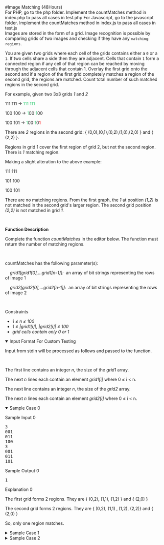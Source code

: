 #Image Matching (48Hours)
<br>
For PHP, go to the php folder. Implement the countMatches method in index.php to pass all cases in test.php
For Javascript, go to the javascript folder. Implement the countMatches method in index.js to pass all cases in test.js
<br>
Images are stored in the form of a grid. Image recognition is possible by comparing grids of two images and checking if they have any ```matching regions```.

You are given two grids where each cell of the grids contains either a ```0``` or a ```1```. If two cells share a side then they are adjacent. Cells that contain ```1``` form a connected region if any cell of that region can be reached by moving through the adjacent cells that contain 1. 
Overlay the first grid onto the second and if a region of the first grid completely matches a region of the second grid, the regions are matched. Count total number of such matched regions in the second grid.


For example, given two 3x3 grids <em>1</em>&nbsp;and <em>2</em>

111 111 →<span style="color:#2ecc71;"> 111 111</span>

100 100 →<span style="color:#2ecc71;"> 1</span>00 <span style="color:#2ecc71;">1</span>00

<p>100 101 →<span style="color:#2ecc71;"> 1</span>00 <span style="color:#2ecc71;">1</span>0<span style="color:red;">1</span></p>


<p>There are <em>2</em>&nbsp;regions in the second grid: { (0,0),(0,1),(0,2),(1,0),(2,0) } and { (2,2) }.</p>

<p>Regions in grid 1 cover the first region of grid 2, but not the second region. There is <em>1</em>&nbsp;matching region.</p>



<p>Making a slight alteration to the above example:</p>

<p>111 111</p>

<p>101 100</p>

<p>100 101</p>

<p>There are no matching regions. From the first graph, the <em>1</em>&nbsp;at position <em>(1,2) </em>is not matched in the second grid's larger region. The second grid position <em>(2,2) </em>is not matched in grid <em>1.</em></p>

<p>&nbsp;</p>

<p><strong>Function Description </strong></p>

<p>Complete the function <em>countMatches</em> in the editor below. The function must return the number of matching regions.</p>

<p>&nbsp;</p>

<p>countMatches has the following parameter(s):</p>

<p>&nbsp;&nbsp;&nbsp;&nbsp;<em>grid1[grid1[0],...grid1[n-1]]:</em>&nbsp; an array of bit strings representing the rows of image 1</p>

<p>&nbsp;&nbsp;&nbsp;&nbsp;<em>grid2[grid2[0],...grid2[n-1]]:</em>&nbsp; an array of bit strings representing the rows of image 2</p>
<!--
<p class="section-title">Function Description</p>

<p>Complete the function <em>countMatches</em> in the editor below. It has the following parameter(s):</p>

<table class="function-params">
	<tbody>
		<tr>
			<td class="headers">Parameters</td>
			<td class="params-table-cell">
			<table class="params-table">
				<tbody>
					<tr>
						<th>Name</th>
						<th>Type</th>
						<th class="description">Description</th>
					</tr>
					<tr>
						<td class="code">grid1</td>
						<td class="code">String Array</td>
						<td class="left">Grid Data of First Image</td>
					</tr>
					<tr>
						<td class="code">grid2</td>
						<td class="code">String Array</td>
						<td class="left">Grid Data of Second Image</td>
					</tr>
				</tbody>
			</table>
			</td>
		</tr>
		<tr>
			<td class="headers">Return</td>
			<td class="left">The function must return an integer denoting the number of matched regions.</td>
		</tr>
	</tbody>
</table>
-->

<p class="section-title">&nbsp;</p>

<p class="section-title">Constraints</p>

<ul>
	<li><em>1 ≤ n&nbsp;≤ 100</em></li>
	<li><em>1 ≤ |grid1[i]|, |grid2[i]|&nbsp;≤ 100</em></li>
	<li><em>grid cells contain only 0 or 1&nbsp;</em></li>
</ul>
<!--       <StartOfInputFormat> DO NOT REMOVE THIS LINE-->

<details title="Click bar to open/close the example." open=""><summary class="section-title">Input Format For Custom Testing</summary>

<div class="collapsable-details">
<p>Input from stdin will be processed as follows and passed to the function.</p>

<p>&nbsp;</p>

<p>The first line contains an integer <em>n</em>, the size of the <em>grid1</em> array.</p>

<p>The next <em>n</em> lines each contain an element <em>grid1[i]</em> where 0 ≤ i &lt; n.</p>

<p>The next line contains an integer <em>n</em>, the size of the <em>grid2</em> array.</p>

<p>The next <em>n</em> lines each contain an element <em>grid2[i]</em> where 0 ≤ i &lt; n.</p>
<!--
<p>Locked stub code in the editor reads the following input from stdin and passes it to the function:</p>

<p>The first line contains an integer, <em>n</em>, denoting the size of <em>grid1</em> array</p>

<p>Each line <em>i</em> of the <em>n</em> subsequent lines (where <em>0 &le; i &lt; n</em>) contains a string of length <em>m</em> describing <em>grid1<sub>i</sub></em></p>

<p>The next line contains an integer, <em>n</em>, denoting the size of <em>grid2</em> array</p>

<p>Each line <em>i</em> of the <em>n</em> subsequent lines (where<em>0 &le; i &lt; n</em>) contains a string of length <em>m</em> describing <em>grid2<sub>i</sub></em></p>
-->
</div>
</details>
<!--        </StartOfInputFormat> DO NOT REMOVE THIS LINE-->

<details open=""><summary class="section-title">Sample Case 0</summary>

<div class="collapsable-details">
<p class="section-title">Sample Input 0</p>

<pre>3
001
011
100
3
001
011
101</pre>

<p class="section-title">Sample Output 0</p>

<pre>1</pre>

<p class="section-title">Explanation 0</p>

<p>The first grid forms 2 regions. They are { (0,2), (1,1), (1,2) } and { (2,0) }</p>

<p>The second grid forms 2 regions. They are { (0,2), (1,1) , (1,2), (2,2)} and { (2,0) }</p>

<p>So, only one region matches.</p>
</div>
</details>

<details title="Click bar to open/close the example."><summary class="section-title">Sample Case 1</summary>

<div class="collapsable-details">
<p class="section-title">Sample Input 1</p>

<pre>4
0100
1001
0011
0011
4
0101
1001
0011
0011</pre>

<p class="section-title">Sample Output 1</p>

<pre>2</pre>

<p class="section-title">Explanation 1</p>

<p>The first grid forms 3 regions. They are { (0,1) }, { (1,0) } and { (1,3), (2,2), (2,3), (3,2), (3,3) }</p>

<p>The second grid forms 3 regions. They are { (0,1) } , { (1,0) } and { (0,3), (1,3), (2,2), (2,3), (3,2), (3,3) }</p>

<p>So, two regions match.</p>
</div>
</details>

<details title="Click bar to open/close the example."><summary class="section-title">Sample Case 2</summary>

<div class="collapsable-details">
<p class="section-title">Sample Input 2</p>

<pre>4
0010
0111
0100
1111
4
0010
0111
0110
1111</pre>

<p class="section-title">Sample Output 2</p>

<pre>0</pre>

<p class="section-title">Explanation 2</p>

<p>The first grid forms 1 region. It is { (0,2) , (1,1), (1,2), (1,3) , (2,1), (3,0), (3,1), (3,2), (3,3) }</p>

<p>The second grid forms 1 region. It is { (0,2) , (1,1), (1,2), (1,3) , (2,1), (2,2), (3,0), (3,1), (3,2), (3,3) }</p>

<p>So, no regions match.</p>
</div>
</details>
</div>
</div>